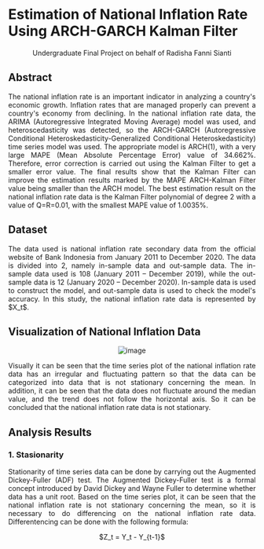 # Estimation of National Inflation Rate Using ARCH-GARCH Kalman Filter

<p align="center">
Undergraduate Final Project on behalf of Radisha Fanni Sianti
</p>

## Abstract
<p align="justify">
The national inflation rate is an important indicator in analyzing a country's economic growth. Inflation rates that are managed properly can prevent a country's economy from declining. In the national inflation rate data, the ARIMA (Autoregressive Integrated Moving Average) model was used, and heteroscedasticity was detected, so the ARCH-GARCH (Autoregressive Conditional Heteroskedasticity-Generalized Conditional Heteroskedasticity) time series model was used. The appropriate model is ARCH(1), with a very large MAPE (Mean Absolute Percentage Error) value of 34.662%. Therefore, error correction is carried out using the Kalman Filter to get a smaller error value. The final results show that the Kalman Filter can improve the estimation results marked by the MAPE ARCH-Kalman Filter value being smaller than the ARCH model. The best estimation result on the national inflation rate data is the Kalman Filter polynomial of degree 2 with a value of Q=R=0.01, with the smallest MAPE value of 1.0035%.
</p>

## Dataset
<p align="justify">
The data used is national inflation rate secondary data from the official website of Bank Indonesia from January 2011 to December 2020. The data is divided into 2, namely in-sample data and out-sample data. The in-sample data used is 108 (January 2011 – December 2019), while the out-sample data is 12 (January 2020 – December 2020). In-sample data is used to construct the model, and out-sample data is used to check the model's accuracy. In this study, the national inflation rate data is represented by $X_t$.
</p>

## Visualization of National Inflation Data
<div align="center">
  
![image](https://github.com/dishaadis/Estimation-of-National-Inflation-Rate-Using-ARCH-GARCH-Kalman-Filter/assets/82490582/1c1c4d90-4639-4ef6-8a62-02e5701e01cc)

</div>
<p align="justify">
Visually it can be seen that the time series plot of the national inflation rate data has an irregular and fluctuating pattern so that the data can be categorized into data that is not stationary concerning the mean. In addition, it can be seen that the data does not fluctuate around the median value, and the trend does not follow the horizontal axis. So it can be concluded that the national inflation rate data is not stationary.
</p>

## Analysis Results
### 1. Stasionarity
<p align="justify">
Stationarity of time series data can be done by carrying out the Augmented Dickey-Fuller (ADF) test. The Augmented Dickey-Fuller test is a formal concept introduced by David Dickey and Wayne Fuller to determine whether data has a unit root. Based on the time series plot, it can be seen that the national inflation rate is not stationary concerning the mean, so it is necessary to do differencing on the national inflation rate data. Differentencing can be done with the following formula:
<p align="center">
  $Z_t = Y_t - Y_{t-1}$ 
</p>

</p>




















<p align="justify">
</p>
<p align="justify">
</p>
<p align="justify">
</p>



